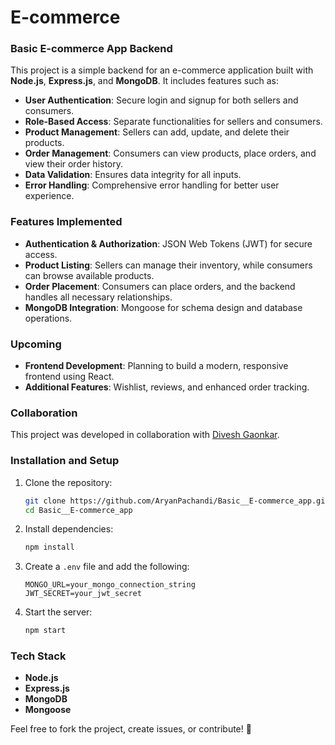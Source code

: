 # E-commerce

### Basic E-commerce App Backend

This project is a simple backend for an e-commerce application built with **Node.js**, **Express.js**, and **MongoDB**. It includes features such as:

- **User Authentication**: Secure login and signup for both sellers and consumers.
- **Role-Based Access**: Separate functionalities for sellers and consumers.
- **Product Management**: Sellers can add, update, and delete their products.
- **Order Management**: Consumers can view products, place orders, and view their order history.
- **Data Validation**: Ensures data integrity for all inputs.
- **Error Handling**: Comprehensive error handling for better user experience.

### Features Implemented
- **Authentication & Authorization**: JSON Web Tokens (JWT) for secure access.
- **Product Listing**: Sellers can manage their inventory, while consumers can browse available products.
- **Order Placement**: Consumers can place orders, and the backend handles all necessary relationships.
- **MongoDB Integration**: Mongoose for schema design and database operations.

### Upcoming
- **Frontend Development**: Planning to build a modern, responsive frontend using React.
- **Additional Features**: Wishlist, reviews, and enhanced order tracking.

### Collaboration
This project was developed in collaboration with [Divesh Gaonkar](https://github.com/DiveshGaonkar99). 

### Installation and Setup
1. Clone the repository:  
   ```bash
   git clone https://github.com/AryanPachandi/Basic__E-commerce_app.git
   cd Basic__E-commerce_app
   ```
2. Install dependencies:  
   ```bash
   npm install
   ```
3. Create a `.env` file and add the following:  
   ```
   MONGO_URL=your_mongo_connection_string
   JWT_SECRET=your_jwt_secret
   ```
4. Start the server:  
   ```bash
   npm start
   ```

### Tech Stack
- **Node.js**  
- **Express.js**  
- **MongoDB**  
- **Mongoose**  

Feel free to fork the project, create issues, or contribute! 🚀
